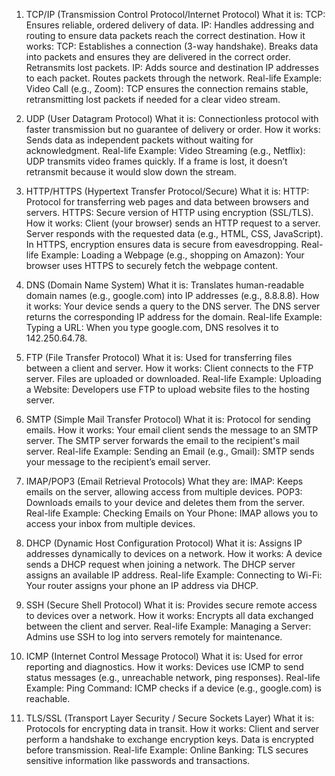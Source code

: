 1. TCP/IP (Transmission Control Protocol/Internet Protocol)
What it is:
TCP: Ensures reliable, ordered delivery of data.
IP: Handles addressing and routing to ensure data packets reach the correct destination.
How it works:
TCP:
Establishes a connection (3-way handshake).
Breaks data into packets and ensures they are delivered in the correct order.
Retransmits lost packets.
IP:
Adds source and destination IP addresses to each packet.
Routes packets through the network.
Real-life Example:
Video Call (e.g., Zoom):
TCP ensures the connection remains stable, retransmitting lost packets if needed for a clear video stream.

2. UDP (User Datagram Protocol)
What it is:
Connectionless protocol with faster transmission but no guarantee of delivery or order.
How it works:
Sends data as independent packets without waiting for acknowledgment.
Real-life Example:
Video Streaming (e.g., Netflix):
UDP transmits video frames quickly. If a frame is lost, it doesn’t retransmit because it would slow down the stream.

3. HTTP/HTTPS (Hypertext Transfer Protocol/Secure)
What it is:
HTTP: Protocol for transferring web pages and data between browsers and servers.
HTTPS: Secure version of HTTP using encryption (SSL/TLS).
How it works:
Client (your browser) sends an HTTP request to a server.
Server responds with the requested data (e.g., HTML, CSS, JavaScript).
In HTTPS, encryption ensures data is secure from eavesdropping.
Real-life Example:
Loading a Webpage (e.g., shopping on Amazon):
Your browser uses HTTPS to securely fetch the webpage content.

4. DNS (Domain Name System)
What it is:
Translates human-readable domain names (e.g., google.com) into IP addresses (e.g., 8.8.8.8).
How it works:
Your device sends a query to the DNS server.
The DNS server returns the corresponding IP address for the domain.
Real-life Example:
Typing a URL:
When you type google.com, DNS resolves it to 142.250.64.78.

5. FTP (File Transfer Protocol)
What it is:
Used for transferring files between a client and server.
How it works:
Client connects to the FTP server.
Files are uploaded or downloaded.
Real-life Example:
Uploading a Website:
Developers use FTP to upload website files to the hosting server.

6. SMTP (Simple Mail Transfer Protocol)
What it is:
Protocol for sending emails.
How it works:
Your email client sends the message to an SMTP server.
The SMTP server forwards the email to the recipient's mail server.
Real-life Example:
Sending an Email (e.g., Gmail):
SMTP sends your message to the recipient’s email server.
7. IMAP/POP3 (Email Retrieval Protocols)
What they are:
IMAP: Keeps emails on the server, allowing access from multiple devices.
POP3: Downloads emails to your device and deletes them from the server.
Real-life Example:
Checking Emails on Your Phone:
IMAP allows you to access your inbox from multiple devices.
8. DHCP (Dynamic Host Configuration Protocol)
What it is:
Assigns IP addresses dynamically to devices on a network.
How it works:
A device sends a DHCP request when joining a network.
The DHCP server assigns an available IP address.
Real-life Example:
Connecting to Wi-Fi:
Your router assigns your phone an IP address via DHCP.
9. SSH (Secure Shell Protocol)
What it is:
Provides secure remote access to devices over a network.
How it works:
Encrypts all data exchanged between the client and server.
Real-life Example:
Managing a Server:
Admins use SSH to log into servers remotely for maintenance.

10. ICMP (Internet Control Message Protocol)
What it is:
Used for error reporting and diagnostics.
How it works:
Devices use ICMP to send status messages (e.g., unreachable network, ping responses).
Real-life Example:
Ping Command:
ICMP checks if a device (e.g., google.com) is reachable.

11. TLS/SSL (Transport Layer Security / Secure Sockets Layer)
What it is:
Protocols for encrypting data in transit.
How it works:
Client and server perform a handshake to exchange encryption keys.
Data is encrypted before transmission.
Real-life Example:
Online Banking:
TLS secures sensitive information like passwords and transactions.

